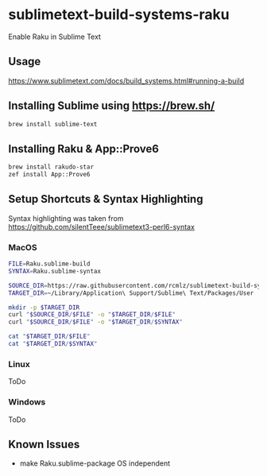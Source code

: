 # sublimetext-build-systems-raku
Enable Raku in Sublime Text
## Usage
https://www.sublimetext.com/docs/build_systems.html#running-a-build

## Installing Sublime using https://brew.sh/
```bash
brew install sublime-text
```
## Installing Raku & App::Prove6
```bash
brew install rakudo-star
zef install App::Prove6
```

## Setup Shortcuts & Syntax Highlighting
Syntax highlighting was taken from https://github.com/silentTeee/sublimetext3-perl6-syntax

### MacOS
```bash
FILE=Raku.sublime-build
SYNTAX=Raku.sublime-syntax

SOURCE_DIR=https://raw.githubusercontent.com/rcmlz/sublimetext-build-systems-raku/main
TARGET_DIR=~/Library/Application\ Support/Sublime\ Text/Packages/User

mkdir -p $TARGET_DIR
curl "$SOURCE_DIR/$FILE" -o "$TARGET_DIR/$FILE"
curl "$SOURCE_DIR/$FILE" -o "$TARGET_DIR/$SYNTAX"

cat "$TARGET_DIR/$FILE"
cat "$TARGET_DIR/$SYNTAX"
```
### Linux
ToDo
### Windows
ToDo

## Known Issues
- make Raku.sublime-package OS independent

